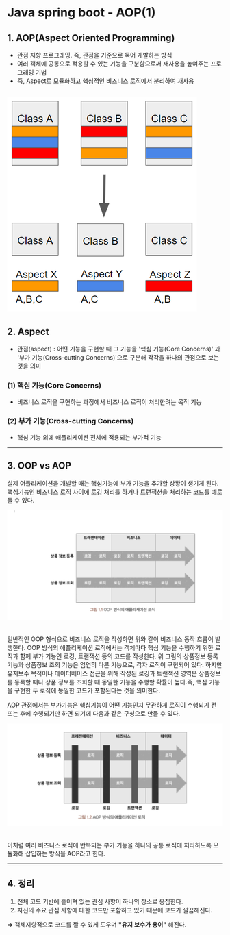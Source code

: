 # Java spring boot - AOP(1)


## 1. AOP(Aspect Oriented Programming)
- 관점 지향 프로그래밍. 즉, 관점을 기준으로 묶어 개발하는 방식
- 여러 객체에 공통으로 적용할 수 있는 기능을 구분함으로써 재사용을 높여주는 프로그래밍 기법
- 즉, Aspect로 모듈화하고 핵심적인 비즈니스 로직에서 분리하여 재사용

![alt text](/img/img-aop-00.png)
---


## 2. Aspect
- 관점(aspect) : 어떤 기능을 구현할 때 그 기능을 '핵심 기능(Core Concerns)' 과 '부가 기능(Cross-cutting Concerns)'으로 구분해 각각을 하나의 관점으로 보는 것을 의미

### (1) 핵심 기능(Core Concerns)
- 비즈니스 로직을 구현하는 과정에서 비즈니스 로직이 처리한려는 목적 기능
### (2) 부가 기능(Cross-cutting Concerns)
- 핵심 기능 외에 애플리케이션 전체에 적용되는 부가적 기능
---


## 3. OOP vs AOP 

실제 어플리케이션을 개발할 때는 핵심기능에 부가 기능을 추가할 상황이 생기게 된다. 핵심기능인 비즈니스 로직 사이에 로깅 처리를 하거나 트랜잭션을 처리하는 코드를 예로 들 수 있다. 

![alt text](/img/img-aop-01.png)<br><br>

일반적인 OOP 형식으로 비즈니스 로직을 작성하면 위와 같이 비즈니스 동작 흐름이 발생한다. OOP 방식의 애플리케이션 로직에서는 객체마다 핵심 기능을 수행하기 위한 로직과 함께 부가 기능인 로깅, 트랜잭션 등의 코드를 작성한다. 위 그림의 상품정보 등록 기능과 상품정보 조회 기능은 엄연히 다른 기능으로, 각자 로직이 구현되어 있다. 하지만 유지보수 목적이나 데이터베이스 접근을 위해 작성된 로깅과 트랜잭션 영역은 상품정보를 등록할 때나 상품 정보를 조회할 때 동일한 기능을 수행할 확률이 높다.즉, 핵심 기능을 구현한 두 로직에 동일한 코드가 포함된다는 것을 의미한다. 


AOP 관점에서는 부가기능은 핵심기능이 어떤 기능인지 무관하게 로직이 수행되기 전 또는 후에 수행되기만 하면 되기에 다음과 같은 구성으로 만들 수 있다. 

![alt text](/img/img-aop-02.png)<br><br>

이처럼 여러 비즈니스 로직에 반복되는 부가 기능을 하나의 공통 로직에 처리하도록 모듈화해 삽입하는 방식을 AOP라고 한다.


---
## 4. 정리

1) 전체 코드 기반에 흩어져 있는 관심 사항이 하나의 장소로 응집한다.
2) 자신의 주요 관심 사항에 대한 코드만 포함하고 있기 때문에 코드가 깔끔해진다.

⇒ 객체지향적으로 코드를 짤 수 있게 도우며 **"유지 보수가 용이"** 해진다.